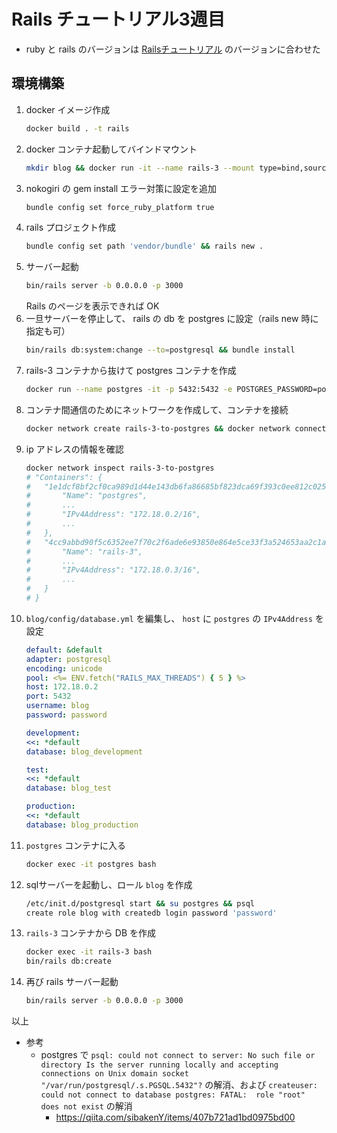 
# Rails チュートリアル3週目
- ruby と rails のバージョンは [Railsチュートリアル](https://railsguides.jp/getting_started.html) のバージョンに合わせた

## 環境構築
1. docker イメージ作成
    ```bash
    docker build . -t rails
    ```
2. docker コンテナ起動してバインドマウント
    ```bash
    mkdir blog && docker run -it --name rails-3 --mount type=bind,source="$(pwd)"/blog,target=/app/blog -p 3000:3000 rails bash
    ```
3. nokogiri の gem install エラー対策に設定を追加
    ```bash
    bundle config set force_ruby_platform true
    ```
3. rails プロジェクト作成
    ```bash
    bundle config set path 'vendor/bundle' && rails new .
    ```
4. サーバー起動
    ```bash
    bin/rails server -b 0.0.0.0 -p 3000
    ```
    Rails のページを表示できれば OK
5. 一旦サーバーを停止して、 rails の db を postgres に設定（rails new 時に指定も可）
    ```bash
    bin/rails db:system:change --to=postgresql && bundle install
    ```
6. rails-3 コンテナから抜けて postgres コンテナを作成
    ```bash
    docker run --name postgres -it -p 5432:5432 -e POSTGRES_PASSWORD=postgres -v "$(pwd)"/data:/var/lib/postgreslq/data -d postgres
    ```
7. コンテナ間通信のためにネットワークを作成して、コンテナを接続
    ```bash
    docker network create rails-3-to-postgres && docker network connect rails-3-to-postgres rails-3 && docker network connect rails-3-to-postgres postgres
    ```
8. ip アドレスの情報を確認
    ```bash
    docker network inspect rails-3-to-postgres
    # "Containers": {
    #   "1e1dcf8bf2cf0ca989d1d44e143db6fa86685bf823dca69f393c0ee812c0258d": {
    #       "Name": "postgres",
    #       ...
    #       "IPv4Address": "172.18.0.2/16",
    #       ...
    #   },
    #   "4cc9abbd90f5c6352ee7f70c2f6ade6e93850e864e5ce33f3a524653aa2c1a1c": {
    #       "Name": "rails-3",
    #       ...
    #       "IPv4Address": "172.18.0.3/16",
    #       ...
    #   }
    # }
    ```
9. `blog/config/database.yml` を編集し、 `host` に `postgres` の `IPv4Address` を設定
    ```yml
    default: &default
    adapter: postgresql
    encoding: unicode
    pool: <%= ENV.fetch("RAILS_MAX_THREADS") { 5 } %>
    host: 172.18.0.2
    port: 5432
    username: blog
    password: password

    development:
    <<: *default
    database: blog_development

    test:
    <<: *default
    database: blog_test

    production:
    <<: *default
    database: blog_production
    ```
10. `postgres` コンテナに入る
    ```bash
    docker exec -it postgres bash
    ```
11. sqlサーバーを起動し、ロール `blog` を作成
    ```bash
    /etc/init.d/postgresql start && su postgres && psql
    create role blog with createdb login password 'password'
    ```
12. `rails-3` コンテナから DB を作成
    ```bash
    docker exec -it rails-3 bash
    bin/rails db:create
    ```
13. 再び rails サーバー起動
    ```bash
    bin/rails server -b 0.0.0.0 -p 3000
    ```

以上

- 参考
    - postgres で `psql: could not connect to server: No such file or directory
        Is the server running locally and accepting
        connections on Unix domain socket "/var/run/postgresql/.s.PGSQL.5432"?` の解消、および  `createuser: could not connect to database postgres: FATAL:  role "root" does not exist` の解消
        - https://qiita.com/sibakenY/items/407b721ad1bd0975bd00